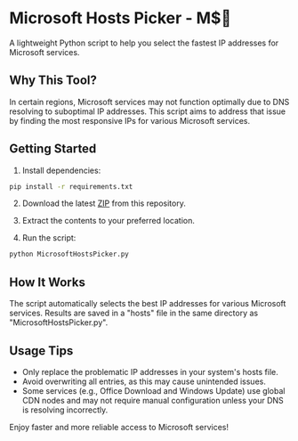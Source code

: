 # Microsoft Hosts Picker - M$💊

A lightweight Python script to help you select the fastest IP addresses for Microsoft services.

## Why This Tool?

In certain regions, Microsoft services may not function optimally due to DNS resolving to suboptimal IP addresses. This script aims to address that issue by finding the most responsive IPs for various Microsoft services.

## Getting Started

1. Install dependencies:

```sh
pip install -r requirements.txt
```

2. Download the latest [ZIP](https://github.com/ButaiKirin/MicrosoftHostsPicker/archive/refs/heads/main.zip) from this repository.

3. Extract the contents to your preferred location.

4. Run the script:

```sh
python MicrosoftHostsPicker.py
```

## How It Works

The script automatically selects the best IP addresses for various Microsoft services. Results are saved in a "hosts" file in the same directory as "MicrosoftHostsPicker.py".

## Usage Tips

- Only replace the problematic IP addresses in your system's hosts file.
- Avoid overwriting all entries, as this may cause unintended issues.
- Some services (e.g., Office Download and Windows Update) use global CDN nodes and may not require manual configuration unless your DNS is resolving incorrectly.


Enjoy faster and more reliable access to Microsoft services!
